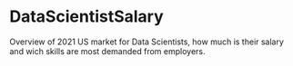 # DataScientistSalary
 Overview of 2021 US market for Data Scientists, how much is their salary and wich skills are most demanded from employers.
